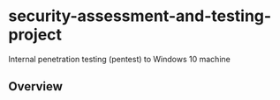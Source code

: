 # security-assessment-and-testing-project
Internal penetration testing (pentest) to Windows 10 machine

## Overview


